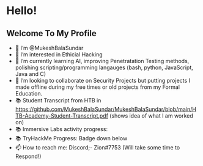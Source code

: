 # Hello!
## Welcome To My Profile

- 👋 I’m @MukeshBalaSundar
- 👀 I’m interested in Ethicial Hacking
- 🌱 I’m currently learning AI, improving Penetratation Testing methods, polishing scripting/programming langauges (bash, python, JavaScript, Java and C)
- 💞️ I’m looking to collaborate on Security Projects but putting projects I made offline during my free times or old projects from my Formal Education.
- 📚 Student Transcript from HTB in https://github.com/MukeshBalaSundar/MukeshBalaSundar/blob/main/HTB-Academy-Student-Transcript.pdf (shows idea of what I am worked on)
- 📚 Immersive Labs activity progress:
- 📚 TryHackMe Progress: Badge down below
- 📫 How to reach me: Discord;- Zion#7753 (Will take some time to Respond!)

<!---
MukeshBalaSundar/MukeshBalaSundar is a ✨ special ✨ repository because its `README.md` (this file) appears on your GitHub profile.
You can click the Preview link to take a look at your changes.
--->
